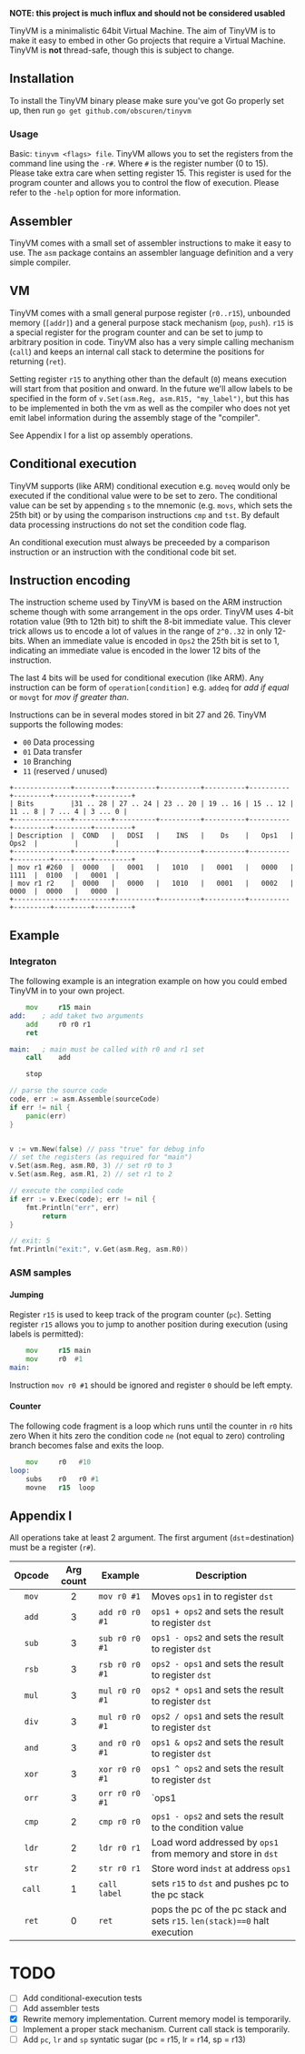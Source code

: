 **NOTE: this project is much influx and should not be considered usabled**

TinyVM is a minimalistic 64bit Virtual Machine. The aim of TinyVM is to make it easy to embed
in other Go projects that require a Virtual Machine. TinyVM is **not** thread-safe, though
this is subject to change.

## Installation

To install the TinyVM binary please make sure you've got Go properly set up, then run
`go get github.com/obscuren/tinyvm`

### Usage

Basic: `tinyvm <flags> file`. TinyVM allows you to set the registers from the command line using the
`-r#`. Where `#` is the register number (0 to 15). Please take extra care when setting register 15.
This register is used for the program counter and allows you to control the flow of execution. Please
refer to the `-help` option for more information.

## Assembler

TinyVM comes with a small set of assembler instructions to make it easy to use. The `asm` package
contains an assembler language definition and a very simple compiler.

## VM

TinyVM comes with a small general purpose register (`r0..r15`), unbounded memory (`[addr]`)
and a general purpose stack mechanism (`pop`, `push`). `r15` is a special register for the
program counter and can be set to jump to arbitrary position in code. TinyVM also has a very
simple calling mechanism (`call`) and keeps an internal call stack to determine the positions
for returning (`ret`).

Setting register `r15` to anything other than the default (`0`) means execution will start from
that position and onward. In the future we'll allow labels to be specified in the form of
`v.Set(asm.Reg, asm.R15, "my_label")`, but this has to be implemented in both the vm as well as
the compiler who does not yet emit label information during the assembly stage of the "compiler".

 See Appendix I for a list op assembly operations.

## Conditional execution

TinyVM supports (like ARM) conditional execution e.g. `moveq` would only be executed if the
conditional value were to be set to zero. The conditional value can be set by appending `s`
to the mnemonic (e.g. `movs`, which sets the 25th bit) or by using the comparison instructions
`cmp` and `tst`. By default data processing instructions do not set the condition code flag.

An conditional execution must always be preceeded by a comparison instruction or an instruction
with the conditional code bit set.

## Instruction encoding

The instruction scheme used by TinyVM is based on the ARM instruction scheme though with
some arrangement in the ops order. TinyVM uses 4-bit rotation value (9th to 12th bit) to
shift the 8-bit immediate value. This clever trick allows us to encode a lot of values in
the range of `2^0..32` in only 12-bits. When an immediate value is encoded in `Ops2` the
25th bit is set to 1, indicating an immediate value is encoded in the lower 12 bits of the
instruction.

The last 4 bits will be used for conditional execution (like ARM). Any instruction can be
form of `operation[condition]` e.g. `addeq` for *add if equal* or `movgt` for *mov if
greater than*.

Instructions can be in several modes stored in bit 27 and 26. TinyVM supports the following modes:

- `00` Data processing
- `01` Data transfer
- `10` Branching
- `11` (reserved / unused)

```
+--------------+---------+----------+----------+----------+----------+---------+---------+---------+
| Bits         |31 .. 28 | 27 .. 24 | 23 .. 20 | 19 .. 16 | 15 .. 12 | 11 .. 8 | 7 ... 4 | 3 ... 0 |
+--------------+---------+----------+----------+----------+----------+---------+---------+---------+
| Description  |  COND   |   DDSI   |    INS   |    Ds    |   Ops1   |   Ops2  |         |         |
+--------------+---------+----------+----------+----------+----------+---------+---------+---------+
| mov r1 #260  |  0000   |   0001   |   1010   |   0001   |   0000   |   1111  |  0100   |   0001  |
| mov r1 r2    |  0000   |   0000   |   1010   |   0001   |   0002   |   0000  |  0000   |   0000  |
+--------------+---------+----------+----------+----------+----------+---------+---------+---------+
```

## Example

### Integraton

The following example is an integration example on how you could embed TinyVM in to your
own project.

```asm
    mov     r15 main
add:    ; add taket two arguments
	add 	r0 r0 r1
	ret

main:   ; main must be called with r0 and r1 set
	call 	add

	stop

```

```go
// parse the source code
code, err := asm.Assemble(sourceCode)
if err != nil {
    panic(err)
}


v := vm.New(false) // pass "true" for debug info
// set the registers (as required for "main")
v.Set(asm.Reg, asm.R0, 3) // set r0 to 3
v.Set(asm.Reg, asm.R1, 2) // set r1 to 2

// execute the compiled code
if err := v.Exec(code); err != nil {
    fmt.Println("err", err)
        return
}

// exit: 5
fmt.Println("exit:", v.Get(asm.Reg, asm.R0))
```

### ASM samples

#### Jumping

Register `r15` is used to keep track of the program counter (`pc`). Setting register
`r15` allows you to jump to another position during execution (using labels is permitted):

```asm
	mov 	r15 main
	mov 	r0  #1
main:
```

Instruction `mov r0 #1` should be ignored and register `0` should be left empty.


#### Counter

The following code fragment is a loop which runs until the counter in `r0` hits zero
When it hits zero the condition code `ne` (not equal to zero) controling branch becomes
false and exits the loop.

```asm
	mov     r0   #10
loop:
	subs	r0   r0 #1
	movne	r15  loop
```


## Appendix I

All operations take at least 2 argument. The first argument (`dst`=destination) must be a register (`r#`).

| Opcode | Arg count | Example        | Description |
|:------:|:---------:|----------------|-------------|
| `mov`  | 2         | `mov r0 #1`    | Moves `ops1` in to register `dst`
| `add`  | 3         | `add r0 r0 #1` | `ops1 + ops2` and sets the result to register `dst`
| `sub`  | 3         | `sub r0 r0 #1` | `ops1 - ops2` and sets the result to register `dst`
| `rsb`  | 3         | `rsb r0 r0 #1` | `ops2 - ops1` and sets the result to register `dst`
| `mul`  | 3         | `mul r0 r0 #1` | `ops2 * ops1` and sets the result to register `dst`
| `div`  | 3         | `mul r0 r0 #1` | `ops2 / ops1` and sets the result to register `dst`
| `and`  | 3         | `and r0 r0 #1` | `ops1 & ops2` and sets the result to register `dst`
| `xor`  | 3         | `xor r0 r0 #1` | `ops1 ^ ops2` and sets the result to register `dst`
| `orr`  | 3         | `orr r0 r0 #1` | `ops1 | ops2` and sets the result to register `dst`
| `cmp`  | 2         | `cmp r0 r0`    | `ops1 - ops2` and sets the result to the condition value
| `ldr`  | 2         | `ldr r0 r1`    | Load word addressed by `ops1` from memory and store in `dst`
| `str`  | 2         | `str r0 r1`    | Store word in`dst` at address `ops1`
| `call` | 1         | `call label`   | sets `r15` to `dst` and pushes pc to the pc stack
| `ret`  | 0         | `ret`          | pops the pc of the pc stack and sets `r15`. `len(stack)==0` halt execution


# TODO

- [ ] Add conditional-execution tests
- [ ] Add assembler tests
- [x] Rewrite memory implementation. Current memory model is temporarily.
- [ ] Implement a proper stack mechanism. Current call stack is temporarily.
- [ ] Add `pc`, `lr` and `sp` syntatic sugar (pc = r15, lr = r14, sp = r13)
